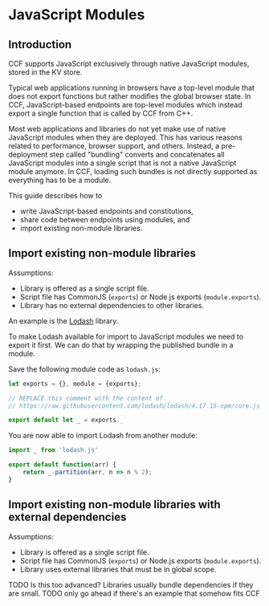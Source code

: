 # JavaScript Modules

## Introduction

CCF supports JavaScript exclusively through native JavaScript modules, stored in the KV store.

Typical web applications running in browsers have a top-level module that does not
export functions but rather modifies the global browser state.
In CCF, JavaScript-based endpoints are top-level modules which instead export a single
function that is called by CCF from C++.

Most web applications and libraries do not yet make use of native JavaScript modules when they are deployed.
This has various reasons related to performance, browser support, and others.
Instead, a pre-deployment step called "bundling" converts and concatenates all JavaScript modules
into a single script that is not a native JavaScript module anymore.
In CCF, loading such bundles is not directly supported as everything has to be a module.

This guide describes how to
- write JavaScript-based endpoints and constitutions,
- share code between endpoints using modules, and
- import existing non-module libraries. 

## Import existing non-module libraries

Assumptions:
- Library is offered as a single script file.
- Script file has CommonJS (`exports`) or Node.js exports (`module.exports`).
- Library has no external dependencies to other libraries.

An example is the [Lodash](https://lodash.com/) library.

To make Lodash available for import to JavaScript modules we need to export it first.
We can do that by wrapping the published bundle in a module.

Save the following module code as `lodash.js`:
```js
let exports = {}, module = {exports};

// REPLACE this comment with the content of
// https://raw.githubusercontent.com/lodash/lodash/4.17.15-npm/core.js

export default let _ = exports._
```

You are now able to import Lodash from another module:
```js
import _ from 'lodash.js'

export default function(arr) {
    return _.partition(arr, n => n % 2);
}
```

## Import existing non-module libraries with external dependencies

Assumptions:
- Library is offered as a single script file.
- Script file has CommonJS (`exports`) or Node.js exports (`module.exports`).
- Library uses external libraries that must be in global scope.

TODO Is this too advanced? Libraries usually bundle dependencies if they are small.
TODO only go ahead if there's an example that somehow fits CCF
